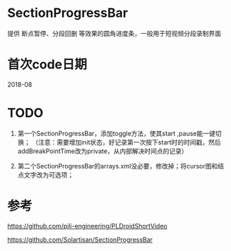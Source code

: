 # SectionProgressBar
提供 断点暂停、分段回删 等效果的圆角进度条，一般用于短视频分段录制界面

# 首次code日期
2018-08

# TODO
1. 第一个SectionProgressBar，添加toggle方法，使其start ,pause能一键切换；
（注意：需要增加init状态，好记录第一次按下start时的时间戳，然后addBreakPointTime改为private，从内部解决时间点的记录）

2. 第二个SectionProgressBar的arrays.xml没必要，修改掉；将cursor图和结点文字改为可选项；

# 参考

https://github.com/pili-engineering/PLDroidShortVideo

https://github.com/Solartisan/SectionProgressBar

